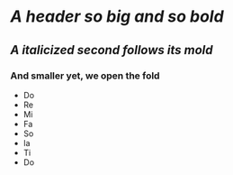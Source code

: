 # *A header so big and so bold*
## _A italicized second follows its mold_
### And smaller yet, we open the fold

* Do
* Re
* Mi
* Fa
* So
* la
* Ti
* Do
